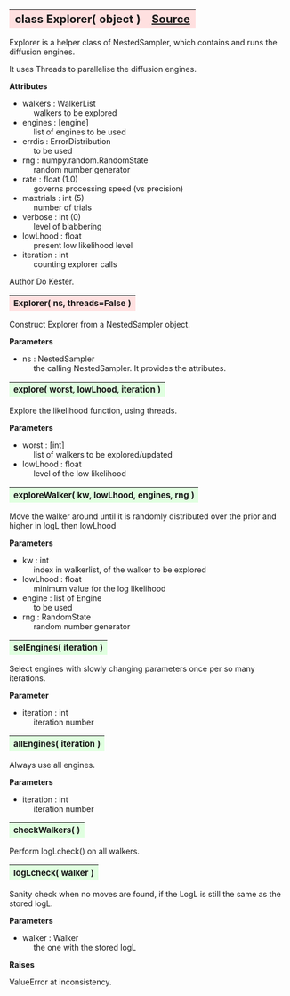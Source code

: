 ---
---
<br><br>

<a name="Explorer"></a>
<table><thead style="background-color:#FFE0E0; width:100%; font-size:20px"><tr><th style="text-align:left">
<strong>class Explorer(</strong> object )</th><th style="text-align:right"><a href=https://github.com/dokester/BayesicFitting/blob/master/BayesicFitting/source/Explorer.py target=_blank>Source</a></th></tr></thead></table>

Explorer is a helper class of NestedSampler, which contains and runs the
diffusion engines.

It uses Threads to parallelise the diffusion engines.

<b>Attributes</b>

* walkers  :  WalkerList
<br>&nbsp;&nbsp;&nbsp;&nbsp; walkers to be explored
* engines  :  [engine]
<br>&nbsp;&nbsp;&nbsp;&nbsp; list of engines to be used
* errdis  :  ErrorDistribution
<br>&nbsp;&nbsp;&nbsp;&nbsp; to be used
* rng  :  numpy.random.RandomState
<br>&nbsp;&nbsp;&nbsp;&nbsp; random number generator
* rate  :  float (1.0)
<br>&nbsp;&nbsp;&nbsp;&nbsp; governs processing speed (vs precision)
* maxtrials  :  int (5)
<br>&nbsp;&nbsp;&nbsp;&nbsp; number of trials
* verbose  :  int (0)
<br>&nbsp;&nbsp;&nbsp;&nbsp; level of blabbering
* lowLhood  :  float
<br>&nbsp;&nbsp;&nbsp;&nbsp; present low likelihood level
* iteration  :  int
<br>&nbsp;&nbsp;&nbsp;&nbsp; counting explorer calls

Author       Do Kester.


<a name="Explorer"></a>
<table><thead style="background-color:#FFE0E0; width:100%; font-size:15px"><tr><th style="text-align:left">
<strong>Explorer(</strong> ns, threads=False )
</th></tr></thead></table>

Construct Explorer from a NestedSampler object.

<b>Parameters</b>

* ns  :  NestedSampler
<br>&nbsp;&nbsp;&nbsp;&nbsp; the calling NestedSampler. It provides the attributes.


<a name="explore"></a>
<table><thead style="background-color:#E0FFE0; width:100%; font-size:15px"><tr><th style="text-align:left">
<strong>explore(</strong> worst, lowLhood, iteration )
</th></tr></thead></table>
Explore the likelihood function, using threads.

<b>Parameters</b>

* worst  :  [int]
<br>&nbsp;&nbsp;&nbsp;&nbsp; list of walkers to be explored/updated
* lowLhood  :  float
<br>&nbsp;&nbsp;&nbsp;&nbsp; level of the low likelihood


<a name="exploreWalker"></a>
<table><thead style="background-color:#E0FFE0; width:100%; font-size:15px"><tr><th style="text-align:left">
<strong>exploreWalker(</strong> kw, lowLhood, engines, rng )
</th></tr></thead></table>
Move the walker around until it is randomly distributed over the prior and
higher in logL then lowLhood

<b>Parameters</b>

* kw  :  int
<br>&nbsp;&nbsp;&nbsp;&nbsp; index in walkerlist, of the walker to be explored
* lowLhood  :  float
<br>&nbsp;&nbsp;&nbsp;&nbsp; minimum value for the log likelihood
* engine  :  list of Engine
<br>&nbsp;&nbsp;&nbsp;&nbsp; to be used
* rng  :  RandomState
<br>&nbsp;&nbsp;&nbsp;&nbsp; random number generator

<a name="selEngines"></a>
<table><thead style="background-color:#E0FFE0; width:100%; font-size:15px"><tr><th style="text-align:left">
<strong>selEngines(</strong> iteration ) 
</th></tr></thead></table>
Select engines with slowly changing parameters once per so many iterations.

<b>Parameter</b>

* iteration  :  int
<br>&nbsp;&nbsp;&nbsp;&nbsp; iteration number

<a name="allEngines"></a>
<table><thead style="background-color:#E0FFE0; width:100%; font-size:15px"><tr><th style="text-align:left">
<strong>allEngines(</strong> iteration ) 
</th></tr></thead></table>
Always use all engines.

<b>Parameters</b>

* iteration  :  int
<br>&nbsp;&nbsp;&nbsp;&nbsp; iteration number

<a name="checkWalkers"></a>
<table><thead style="background-color:#E0FFE0; width:100%; font-size:15px"><tr><th style="text-align:left">
<strong>checkWalkers(</strong> ) 
</th></tr></thead></table>

Perform logLcheck() on all walkers. 
<a name="logLcheck"></a>
<table><thead style="background-color:#E0FFE0; width:100%; font-size:15px"><tr><th style="text-align:left">
<strong>logLcheck(</strong> walker ) 
</th></tr></thead></table>
Sanity check when no moves are found, if the LogL is still the same as the stored logL.

<b>Parameters</b>

* walker  :  Walker
<br>&nbsp;&nbsp;&nbsp;&nbsp; the one with the stored logL

<b>Raises</b>

ValueError at inconsistency.



